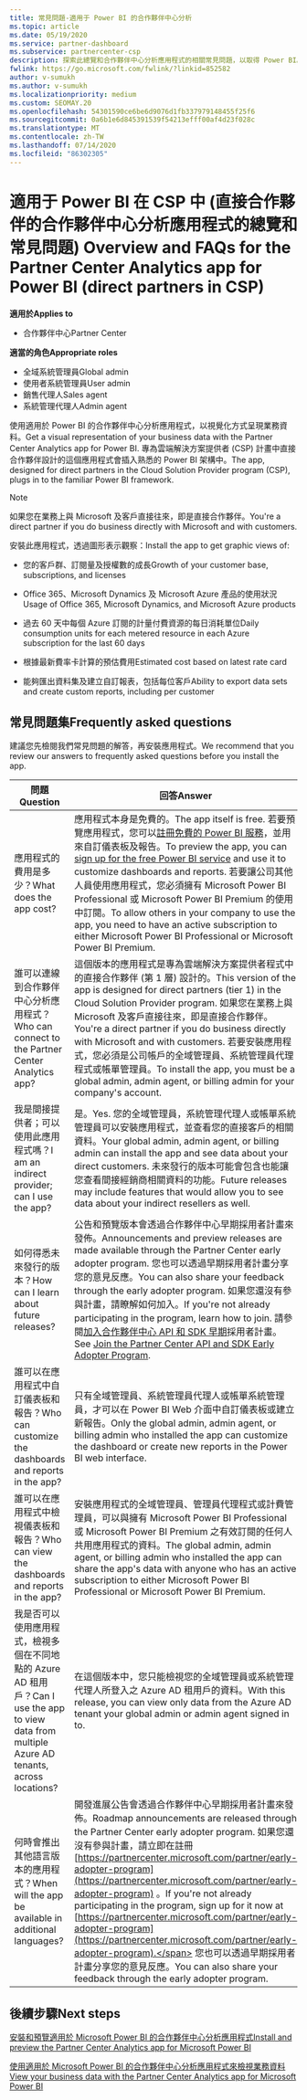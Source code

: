 ```yaml
---
title: 常見問題-適用于 Power BI 的合作夥伴中心分析
ms.topic: article
ms.date: 05/19/2020
ms.service: partner-dashboard
ms.subservice: partnercenter-csp
description: 探索此總覽和合作夥伴中心分析應用程式的相關常見問題，以取得 Power BI。
fwlink: https://go.microsoft.com/fwlink/?linkid=852582
author: v-sumukh
ms.author: v-sumukh
ms.localizationpriority: medium
ms.custom: SEOMAY.20
ms.openlocfilehash: 54301590ce6be6d9076d1fb337979148455f25f6
ms.sourcegitcommit: 0a6b1e6d845391539f54213efff00af4d23f028c
ms.translationtype: MT
ms.contentlocale: zh-TW
ms.lasthandoff: 07/14/2020
ms.locfileid: "86302305"
---
```

# <a name="overview-and-faqs-for-the-partner-center-analytics-app-for-power-bi-direct-partners-in-csp"></a><span data-ttu-id="d0eab-103">適用于 Power BI 在 CSP 中 (直接合作夥伴的合作夥伴中心分析應用程式的總覽和常見問題) </span><span class="sxs-lookup"><span data-stu-id="d0eab-103">Overview and FAQs for the Partner Center Analytics app for Power BI (direct partners in CSP)</span></span>

<span data-ttu-id="d0eab-104">**適用於**</span><span class="sxs-lookup"><span data-stu-id="d0eab-104">**Applies to**</span></span>

- <span data-ttu-id="d0eab-105">合作夥伴中心</span><span class="sxs-lookup"><span data-stu-id="d0eab-105">Partner Center</span></span>

<span data-ttu-id="d0eab-106">**適當的角色**</span><span class="sxs-lookup"><span data-stu-id="d0eab-106">**Appropriate roles**</span></span>

- <span data-ttu-id="d0eab-107">全域系統管理員</span><span class="sxs-lookup"><span data-stu-id="d0eab-107">Global admin</span></span>
- <span data-ttu-id="d0eab-108">使用者系統管理員</span><span class="sxs-lookup"><span data-stu-id="d0eab-108">User admin</span></span>
- <span data-ttu-id="d0eab-109">銷售代理人</span><span class="sxs-lookup"><span data-stu-id="d0eab-109">Sales agent</span></span>
- <span data-ttu-id="d0eab-110">系統管理代理人</span><span class="sxs-lookup"><span data-stu-id="d0eab-110">Admin agent</span></span>

<span data-ttu-id="d0eab-111">使用適用於 Power BI 的合作夥伴中心分析應用程式，以視覺化方式呈現業務資料。</span><span class="sxs-lookup"><span data-stu-id="d0eab-111">Get a visual representation of your business data with the Partner Center Analytics app for Power BI.</span></span> <span data-ttu-id="d0eab-112">專為雲端解決方案提供者 (CSP) 計畫中直接合作夥伴設計的這個應用程式會插入熟悉的 Power BI 架構中。</span><span class="sxs-lookup"><span data-stu-id="d0eab-112">The app, designed for direct partners in the Cloud Solution Provider program (CSP), plugs in to the familiar Power BI framework.</span></span>

> [!NOTE]  
> <span data-ttu-id="d0eab-113">如果您在業務上與 Microsoft 及客戶直接往來，即是直接合作夥伴。</span><span class="sxs-lookup"><span data-stu-id="d0eab-113">You're a direct partner if you do business directly with Microsoft and with customers.</span></span>

<span data-ttu-id="d0eab-114">安裝此應用程式，透過圖形表示觀察：</span><span class="sxs-lookup"><span data-stu-id="d0eab-114">Install the app to get graphic views of:</span></span>

- <span data-ttu-id="d0eab-115">您的客戶群、訂閱量及授權數的成長</span><span class="sxs-lookup"><span data-stu-id="d0eab-115">Growth of your customer base, subscriptions, and licenses</span></span>

- <span data-ttu-id="d0eab-116">Office 365、Microsoft Dynamics 及 Microsoft Azure 產品的使用狀況</span><span class="sxs-lookup"><span data-stu-id="d0eab-116">Usage of Office 365, Microsoft Dynamics, and Microsoft Azure products</span></span>

- <span data-ttu-id="d0eab-117">過去 60 天中每個 Azure 訂閱的計量付費資源的每日消耗單位</span><span class="sxs-lookup"><span data-stu-id="d0eab-117">Daily consumption units for each metered resource in each Azure subscription for the last 60 days</span></span>

- <span data-ttu-id="d0eab-118">根據最新費率卡計算的預估費用</span><span class="sxs-lookup"><span data-stu-id="d0eab-118">Estimated cost based on latest rate card</span></span>

- <span data-ttu-id="d0eab-119">能夠匯出資料集及建立自訂報表，包括每位客戶</span><span class="sxs-lookup"><span data-stu-id="d0eab-119">Ability to export data sets and create custom reports, including per customer</span></span>

## <a name="frequently-asked-questions"></a><span data-ttu-id="d0eab-120">常見問題集</span><span class="sxs-lookup"><span data-stu-id="d0eab-120">Frequently asked questions</span></span>

<span data-ttu-id="d0eab-121">建議您先檢閱我們常見問題的解答，再安裝應用程式。</span><span class="sxs-lookup"><span data-stu-id="d0eab-121">We recommend that you review our answers to frequently asked questions before you install the app.</span></span>

| <span data-ttu-id="d0eab-122">**問題**</span><span class="sxs-lookup"><span data-stu-id="d0eab-122">**Question**</span></span> | <span data-ttu-id="d0eab-123">**回答**</span><span class="sxs-lookup"><span data-stu-id="d0eab-123">**Answer**</span></span> |
| --- | ---------- |
| <span data-ttu-id="d0eab-124">應用程式的費用是多少？</span><span class="sxs-lookup"><span data-stu-id="d0eab-124">What does the app cost?</span></span> | <span data-ttu-id="d0eab-125">應用程式本身是免費的。</span><span class="sxs-lookup"><span data-stu-id="d0eab-125">The app itself is free.</span></span> <span data-ttu-id="d0eab-126">若要預覽應用程式，您可以[註冊免費的 Power BI 服務](https://go.microsoft.com/fwlink/p/?linkid=845347)，並用來自訂儀表板及報告。</span><span class="sxs-lookup"><span data-stu-id="d0eab-126">To preview the app, you can [sign up for the free Power BI service](https://go.microsoft.com/fwlink/p/?linkid=845347) and use it to customize dashboards and reports.</span></span> <span data-ttu-id="d0eab-127">若要讓公司其他人員使用應用程式，您必須擁有 Microsoft Power BI Professional 或 Microsoft Power BI Premium 的使用中訂閱。</span><span class="sxs-lookup"><span data-stu-id="d0eab-127">To allow others in your company to use the app, you need to have an active subscription to either Microsoft Power BI Professional or Microsoft Power BI Premium.</span></span> |
| <span data-ttu-id="d0eab-128">誰可以連線到合作夥伴中心分析應用程式？</span><span class="sxs-lookup"><span data-stu-id="d0eab-128">Who can connect to the Partner Center Analytics app?</span></span> | <span data-ttu-id="d0eab-129">這個版本的應用程式是專為雲端解決方案提供者程式中的直接合作夥伴 (第 1 層) 設計的。</span><span class="sxs-lookup"><span data-stu-id="d0eab-129">This version of the app is designed for direct partners (tier 1) in the Cloud Solution Provider program.</span></span> <span data-ttu-id="d0eab-130">如果您在業務上與 Microsoft 及客戶直接往來，即是直接合作夥伴。</span><span class="sxs-lookup"><span data-stu-id="d0eab-130">You're a direct partner if you do business directly with Microsoft and with customers.</span></span> <span data-ttu-id="d0eab-131">若要安裝應用程式，您必須是公司帳戶的全域管理員、系統管理員代理程式或帳單管理員。</span><span class="sxs-lookup"><span data-stu-id="d0eab-131">To install the app, you must be a global admin, admin agent, or billing admin for your company's account.</span></span> |
| <span data-ttu-id="d0eab-132">我是間接提供者；可以使用此應用程式嗎？</span><span class="sxs-lookup"><span data-stu-id="d0eab-132">I am an indirect provider; can I use the app?</span></span> | <span data-ttu-id="d0eab-133">是。</span><span class="sxs-lookup"><span data-stu-id="d0eab-133">Yes.</span></span> <span data-ttu-id="d0eab-134">您的全域管理員，系統管理代理人或帳單系統管理員可以安裝應用程式，並查看您的直接客戶的相關資料。</span><span class="sxs-lookup"><span data-stu-id="d0eab-134">Your global admin, admin agent, or billing admin can install the app and see data about your direct customers.</span></span> <span data-ttu-id="d0eab-135">未來發行的版本可能會包含也能讓您查看間接經銷商相關資料的功能。</span><span class="sxs-lookup"><span data-stu-id="d0eab-135">Future releases may include features that would allow you to see data about your indirect resellers as well.</span></span> |
| <span data-ttu-id="d0eab-136">如何得悉未來發行的版本？</span><span class="sxs-lookup"><span data-stu-id="d0eab-136">How can I learn about future releases?</span></span> | <span data-ttu-id="d0eab-137">公告和預覽版本會透過合作夥伴中心早期採用者計畫來發佈。</span><span class="sxs-lookup"><span data-stu-id="d0eab-137">Announcements and preview releases are made available through the Partner Center early adopter program.</span></span> <span data-ttu-id="d0eab-138">您也可以透過早期採用者計畫分享您的意見反應。</span><span class="sxs-lookup"><span data-stu-id="d0eab-138">You can also share your feedback through the early adopter program.</span></span> <span data-ttu-id="d0eab-139">如果您還沒有參與計畫，請瞭解如何加入。</span><span class="sxs-lookup"><span data-stu-id="d0eab-139">If you're not already participating in the program, learn how to join.</span></span> <span data-ttu-id="d0eab-140">請參閱[加入合作夥伴中心 API 和 SDK 早期](https://docs.microsoft.com/partner-center/develop/early-adopter-program)採用者計畫。</span><span class="sxs-lookup"><span data-stu-id="d0eab-140">See [Join the Partner Center API and SDK Early Adopter Program](https://docs.microsoft.com/partner-center/develop/early-adopter-program).</span></span>  |
| <span data-ttu-id="d0eab-141">誰可以在應用程式中自訂儀表板和報告？</span><span class="sxs-lookup"><span data-stu-id="d0eab-141">Who can customize the dashboards and reports in the app?</span></span> | <span data-ttu-id="d0eab-142">只有全域管理員、系統管理員代理人或帳單系統管理員，才可以在 Power BI Web 介面中自訂儀表板或建立新報告。</span><span class="sxs-lookup"><span data-stu-id="d0eab-142">Only the global admin, admin agent, or billing admin who installed the app can customize the dashboard or create new reports in the Power BI web interface.</span></span> |
| <span data-ttu-id="d0eab-143">誰可以在應用程式中檢視儀表板和報告？</span><span class="sxs-lookup"><span data-stu-id="d0eab-143">Who can view the dashboards and reports in the app?</span></span> | <span data-ttu-id="d0eab-144">安裝應用程式的全域管理員、管理員代理程式或計費管理員，可以與擁有 Microsoft Power BI Professional 或 Microsoft Power BI Premium 之有效訂閱的任何人共用應用程式的資料。</span><span class="sxs-lookup"><span data-stu-id="d0eab-144">The global admin, admin agent, or billing admin who installed the app can share the app's data with anyone who has an active subscription to either Microsoft Power BI Professional or Microsoft Power BI Premium.</span></span> |
| <span data-ttu-id="d0eab-145">我是否可以使用應用程式，檢視多個在不同地點的 Azure AD 租用戶？</span><span class="sxs-lookup"><span data-stu-id="d0eab-145">Can I use the app to view data from multiple Azure AD tenants, across locations?</span></span> | <span data-ttu-id="d0eab-146">在這個版本中，您只能檢視您的全域管理員或系統管理代理人所登入之 Azure AD 租用戶的資料。</span><span class="sxs-lookup"><span data-stu-id="d0eab-146">With this release, you can view only data from the Azure AD tenant your global admin or admin agent signed in to.</span></span> | 
| <span data-ttu-id="d0eab-147">何時會推出其他語言版本的應用程式？</span><span class="sxs-lookup"><span data-stu-id="d0eab-147">When will the app be available in additional languages?</span></span> | <span data-ttu-id="d0eab-148">開發進展公告會透過合作夥伴中心早期採用者計畫來發佈。</span><span class="sxs-lookup"><span data-stu-id="d0eab-148">Roadmap announcements are released through the Partner Center early adopter program.</span></span> <span data-ttu-id="d0eab-149">如果您還沒有參與計畫，請立即在註冊 [https://partnercenter.microsoft.com/partner/early-adopter-program](https://partnercenter.microsoft.com/partner/early-adopter-program) 。</span><span class="sxs-lookup"><span data-stu-id="d0eab-149">If you're not already participating in the program, sign up for it now at [https://partnercenter.microsoft.com/partner/early-adopter-program](https://partnercenter.microsoft.com/partner/early-adopter-program).</span></span> <span data-ttu-id="d0eab-150">您也可以透過早期採用者計畫分享您的意見反應。</span><span class="sxs-lookup"><span data-stu-id="d0eab-150">You can also share your feedback through the early adopter program.</span></span> | 



## <a name="next-steps"></a><span data-ttu-id="d0eab-151">後續步驟</span><span class="sxs-lookup"><span data-stu-id="d0eab-151">Next steps</span></span>

[<span data-ttu-id="d0eab-152">安裝和預覽適用於 Microsoft Power BI 的合作夥伴中心分析應用程式</span><span class="sxs-lookup"><span data-stu-id="d0eab-152">Install and preview the Partner Center Analytics app for Microsoft Power BI</span></span>](power-bi-app-for-direct-partners-install.md)

[<span data-ttu-id="d0eab-153">使用適用於 Microsoft Power BI 的合作夥伴中心分析應用程式來檢視業務資料</span><span class="sxs-lookup"><span data-stu-id="d0eab-153">View your business data with the Partner Center Analytics app for Microsoft Power BI</span></span>](power-bi-app-for-direct-partners-use.md)
